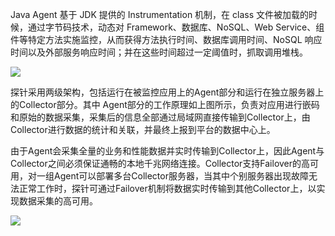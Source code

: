 Java Agent 基于 JDK 提供的 Instrumentation 机制，在 class 文件被加载的时候，通过字节码技术，动态对 Framework、数据库、NoSQL、Web Service、组件等特定方法实施监控，从而获得方法执行时间、数据库调用时间、NoSQL 响应时间以及外部服务响应时间；并在这些时间超过一定阈值时，抓取调用堆栈。


![](https://main.qcloudimg.com/raw/b0f487c23436e443234146bc47567165.jpeg)

探针采用两级架构，包括运行在被监控应用上的Agent部分和运行在独立服务器上的Collector部分。其中
Agent部分的工作原理如上图所示，负责对应用进行嵌码和原始的数据采集，采集后的信息全部通过局域网直接传输到Collector上，由Collector进行数据的统计和关联，并最终上报到平台的数据中心上。

由于Agent会采集全量的业务和性能数据并实时传输到Collector上，因此Agent与Collector之间必须保证通畅的本地千兆网络连接。Collector支持Failover的高可用，对一组Agent可以部署多台Collector服务器，当其中个别服务器出现故障无法正常工作时，探针可通过Failover机制将数据实时传输到其他Collector上，以实现数据采集的高可用。

![](https://main.qcloudimg.com/raw/be6c2c9ab919f2ef487f9b04af28be79.png)

